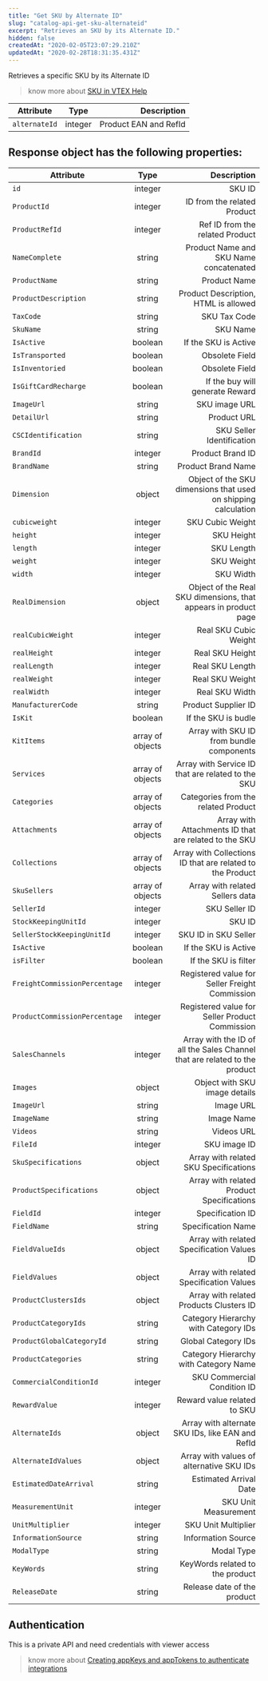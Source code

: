 ```yaml
---
title: "Get SKU by Alternate ID"
slug: "catalog-api-get-sku-alternateid"
excerpt: "Retrieves an SKU by its Alternate ID."
hidden: false
createdAt: "2020-02-05T23:07:29.210Z"
updatedAt: "2020-02-28T18:31:35.431Z"
---
```

Retrieves a specific SKU by its Alternate ID

> know more about [SKU in VTEX Help](https://help.vtex.com/en/search/SKU)


| Attribute    | Type        | Description |
| --------------- |:---------:| -------------------------------------------------------------------------------------------:|
| `alternateId` | integer | Product EAN and RefId |








## Response object has the following properties:


| Attribute    | Type        | Description |
| --------------- |:---------:| -------------------------------------------------------------------------------------------:|
| `id` | integer | SKU ID |
| `ProductId` | integer | ID from the related Product |
| `ProductRefId` | integer | Ref ID from the related Product |
| `NameComplete` | string | Product Name and SKU Name concatenated |
| `ProductName` | string| Product Name |
| `ProductDescription` | string | Product Description, HTML is allowed |
| `TaxCode` | string | SKU Tax Code |
| `SkuName` | string| SKU Name 
| `IsActive` | boolean | If the SKU is Active |
| `IsTransported` | boolean | Obsolete Field |
| `IsInventoried` | boolean | Obsolete Field |
| `IsGiftCardRecharge` | boolean | If the buy will generate Reward |
| `ImageUrl` | string | SKU image URL |
| `DetailUrl`  | string | Product URL |
| `CSCIdentification` | string      |  SKU Seller Identification  |
| `BrandId`     | integer      | Product Brand ID |
| `BrandName`     | string      | Product Brand Name |
| `Dimension` | object | Object of the SKU dimensions that used on shipping calculation |
| `cubicweight` | integer | SKU Cubic Weight |
| `height` | integer | SKU Height |
| `length` | integer | SKU Length |
| `weight` | integer | SKU Weight |
| `width` | integer | SKU Width |
| `RealDimension` | object | Object of the Real SKU dimensions, that appears in product page |
| `realCubicWeight` | integer | Real SKU Cubic Weight |
| `realHeight` | integer | Real SKU Height |
| `realLength` | integer | Real SKU Length |
| `realWeight` | integer | Real SKU Weight |
| `realWidth` | integer | Real SKU Width |
| `ManufacturerCode` | string | Product Supplier ID |
| `IsKit` | boolean | If the SKU is budle |
| `KitItems` | array of objects | Array with SKU ID from bundle components |
| `Services` | array of objects |  Array with Service ID that are related to the SKU  |
| `Categories` | array of objects | Categories from the related Product |
| `Attachments` | array of objects |  Array with Attachments ID that are related to the SKU  |
| `Collections` | array of objects |  Array with Collections ID that are related to the Product |
| `SkuSellers` | array of objects |  Array with related Sellers data |
| `SellerId` | integer | SKU Seller ID |
| `StockKeepingUnitId` | integer | SKU ID |
| `SellerStockKeepingUnitId` | integer | SKU ID in SKU Seller |
| `IsActive` | boolean | If the SKU is Active |
| `isFilter` | boolean | If the SKU is filter |
| `FreightCommissionPercentage` | integer | Registered value for Seller Freight Commission |
| `ProductCommissionPercentage` | integer | Registered value for Seller Product Commission |
| `SalesChannels` | integer | Array with the ID of all the Sales Channel that are related to the product |
| `Images` | object | Object with SKU image details |
| `ImageUrl` | string | Image URL |
| `ImageName` | string | Image Name |
| `Videos` | string | Videos URL |
| `FileId` | integer | SKU image ID |
| `SkuSpecifications` | object |  Array with related SKU Specifications |
| `ProductSpecifications` | object |  Array with related Product Specifications
| `FieldId` | integer | Specification ID |
| `FieldName` | string | Specification Name |
| `FieldValueIds` | object |  Array with related Specification Values ID |
| `FieldValues` | object |  Array with related Specification Values |
| `ProductClustersIds` | object |  Array with related Products Clusters ID |
| `ProductCategoryIds` | string | Category Hierarchy with Category IDs |
| `ProductGlobalCategoryId` | string | Global Category IDs  |
| `ProductCategories` | string | Category Hierarchy with Category Name |
| `CommercialConditionId`     | integer      | SKU Commercial Condition  ID |
| `RewardValue`     | integer | Reward value related to SKU |
| `AlternateIds` | object |  Array with alternate SKU IDs, like EAN and RefId |
| `AlternateIdValues` | object |  Array with values of alternative SKU IDs |
| `EstimatedDateArrival` | string | Estimated Arrival Date |
| `MeasurementUnit` | integer | SKU Unit Measurement|
| `UnitMultiplier` | integer | SKU Unit Multiplier |
| `InformationSource` | string | Information Source |
| `ModalType` | string | Modal Type |
| `KeyWords` | string | KeyWords related to the product |
| `ReleaseDate` | string | Release date of the product |




## Authentication

This is a private API and need credentials with viewer access


> know more about [Creating appKeys and appTokens to authenticate integrations](https://help.vtex.com/en/tutorial/creating-appkeys-and-apptokens-to-authenticate-integrations)